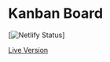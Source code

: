 # Kanban Board

[![Netlify Status](https://api.netlify.com/api/v1/badges/8e84a693-29b6-418e-9bbd-ff51d2533207/deploy-status)]

[Live Version](https://dazzling-pike-5a8129.netlify.com/)
